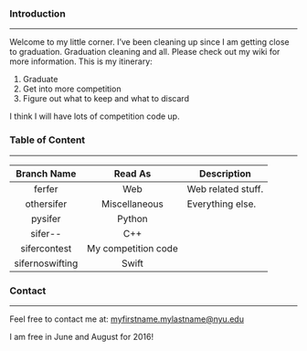 ### Introduction
---
Welcome to my little corner. I’ve been cleaning up since I am getting close to graduation. Graduation cleaning and all. Please check out my wiki for more information.
This is my itinerary:

1. Graduate
2. Get into more competition
3. Figure out what to keep and what to discard

I think I will have lots of competition code up.

### Table of Content
---
| Branch Name      | Read As             | Description                                                   |
|:----------------:|:-------------------:|---------------------------------------------------------------|
| ferfer           | Web                 |  Web related stuff.                                           |
| othersifer       | Miscellaneous       |  Everything else.                                             |
| pysifer          | Python              |                                                               |
| sifer--          | C++                 |                                                               |
| sifercontest     | My competition code |                                                               |
| sifernoswifting  | Swift               |                                                               |

### Contact
---
Feel free to contact me at: myfirstname.mylastname@nyu.edu

I am free in June and August for 2016!
